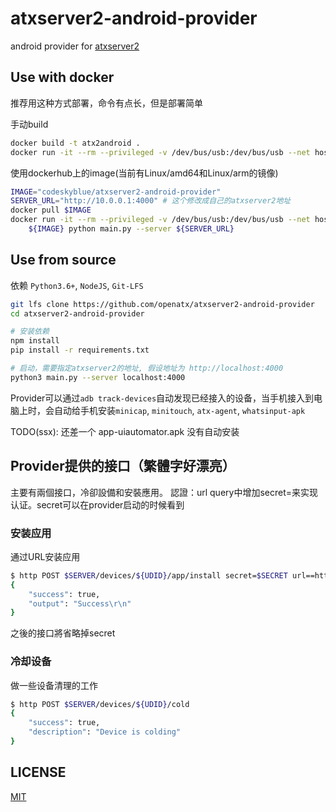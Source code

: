# atxserver2-android-provider
android provider  for [atxserver2](https://github.com/openatx/atxserver2)

## Use with docker
推荐用这种方式部署，命令有点长，但是部署简单

手动build
```bash
docker build -t atx2android .
docker run -it --rm --privileged -v /dev/bus/usb:/dev/bus/usb --net host atx2android python main.py --server localhost:4000
```

使用dockerhub上的image(当前有Linux/amd64和Linux/arm的镜像)

```bash
IMAGE="codeskyblue/atxserver2-android-provider"
SERVER_URL="http://10.0.0.1:4000" # 这个修改成自己的atxserver2地址
docker pull $IMAGE
docker run -it --rm --privileged -v /dev/bus/usb:/dev/bus/usb --net host \
    ${IMAGE} python main.py --server ${SERVER_URL}
```

## Use from source
依赖 `Python3.6+`, `NodeJS`, `Git-LFS`

```bash
git lfs clone https://github.com/openatx/atxserver2-android-provider
cd atxserver2-android-provider

# 安装依赖
npm install
pip install -r requirements.txt

# 启动，需要指定atxserver2的地址, 假设地址为 http://localhost:4000
python3 main.py --server localhost:4000
```

Provider可以通过`adb track-devices`自动发现已经接入的设备，当手机接入到电脑上时，会自动给手机安装`minicap`, `minitouch`, `atx-agent`, `whatsinput-apk`

TODO(ssx): 还差一个 app-uiautomator.apk 没有自动安装

## Provider提供的接口（繁體字好漂亮）
主要有兩個接口，冷卻設備和安裝應用。
認證：url query中增加secret=来实现认证。secret可以在provider启动的时候看到

### 安装应用
通过URL安装应用

```bash
$ http POST $SERVER/devices/${UDID}/app/install secret=$SECRET url==http://example.com/demo.apk
{
    "success": true,
    "output": "Success\r\n"
}
```

之後的接口將省略掉secret

### 冷却设备
做一些设备清理的工作

```bash
$ http POST $SERVER/devices/${UDID}/cold
{
    "success": true,
    "description": "Device is colding"
}
```

## LICENSE
[MIT](LICENSE)
